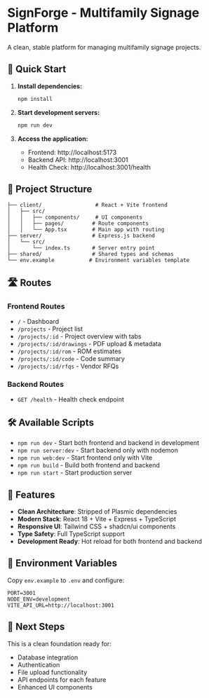 # SignForge - Multifamily Signage Platform

A clean, stable platform for managing multifamily signage projects.

## 🚀 Quick Start

1. **Install dependencies:**
   ```bash
   npm install
   ```

2. **Start development servers:**
   ```bash
   npm run dev
   ```

3. **Access the application:**
   - Frontend: http://localhost:5173
   - Backend API: http://localhost:3001
   - Health Check: http://localhost:3001/health

## 📁 Project Structure

```
├── client/                 # React + Vite frontend
│   ├── src/
│   │   ├── components/     # UI components
│   │   ├── pages/         # Route components
│   │   └── App.tsx        # Main app with routing
├── server/                # Express.js backend
│   └── src/
│       └── index.ts       # Server entry point
├── shared/                # Shared types and schemas
└── env.example           # Environment variables template
```

## 🛣️ Routes

### Frontend Routes
- `/` - Dashboard
- `/projects` - Project list
- `/projects/:id` - Project overview with tabs
- `/projects/:id/drawings` - PDF upload & metadata
- `/projects/:id/rom` - ROM estimates
- `/projects/:id/code` - Code summary
- `/projects/:id/rfqs` - Vendor RFQs

### Backend Routes
- `GET /health` - Health check endpoint

## 🛠️ Available Scripts

- `npm run dev` - Start both frontend and backend in development
- `npm run server:dev` - Start backend only with nodemon
- `npm run web:dev` - Start frontend only with Vite
- `npm run build` - Build both frontend and backend
- `npm run start` - Start production server

## 🎯 Features

- **Clean Architecture**: Stripped of Plasmic dependencies
- **Modern Stack**: React 18 + Vite + Express + TypeScript
- **Responsive UI**: Tailwind CSS + shadcn/ui components
- **Type Safety**: Full TypeScript support
- **Development Ready**: Hot reload for both frontend and backend

## 🔧 Environment Variables

Copy `env.example` to `.env` and configure:

```env
PORT=3001
NODE_ENV=development
VITE_API_URL=http://localhost:3001
```

## 📝 Next Steps

This is a clean foundation ready for:
- Database integration
- Authentication
- File upload functionality
- API endpoints for each feature
- Enhanced UI components


